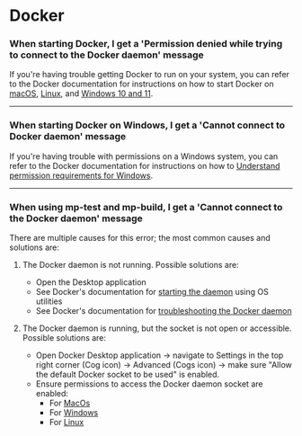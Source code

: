 # Docker


### When starting Docker, I get a 'Permission denied while trying to connect to the Docker daemon' message

If you're having trouble getting Docker to run on your system, you can refer to the Docker documentation for instructions
on how to start Docker on [macOS](https://docs.docker.com/docker-for-mac/install/), [Linux](https://docs.docker.com/desktop/install/debian/#launch-docker-desktop), and [Windows 10 and 11](https://docs.docker.com/desktop/install/windows-install/#start-docker-desktop).

---
### When starting Docker on Windows, I get a 'Cannot connect to Docker daemon' message

If you're having trouble with permissions on a Windows system, you can refer to the Docker documentation for instructions
on how to [Understand permission requirements for Windows](https://docs.docker.com/desktop/windows/permission-requirements/).

---
### When using mp-test and mp-build, I get a 'Cannot connect to the Docker daemon' message

There are multiple causes for this error; the most common causes and solutions are:

1. The Docker daemon is not running. Possible solutions are:
    - Open the Desktop application
    - See Docker's documentation for [starting the daemon](https://docs.docker.com/config/daemon/start/) using OS utilities
    - See Docker's documentation for [troubleshooting the Docker daemon](https://docs.docker.com/config/daemon/troubleshoot/)

2. The Docker daemon is running, but the socket is not open or accessible. Possible solutions are:
    - Open Docker Desktop application &rarr; navigate to Settings in the top right corner 
    (Cog icon) &rarr; Advanced (Cogs icon) &rarr; make sure "Allow the default Docker socket to be used" is enabled.
    - Ensure permissions to access the Docker daemon socket are enabled:
        - For [MacOs](https://docs.docker.com/desktop/mac/permission-requirements/)
        - For [Windows](https://docs.docker.com/desktop/windows/permission-requirements/)
        - For [Linux](https://docs.docker.com/engine/install/linux-postinstall/#manage-docker-as-a-non-root-user)
